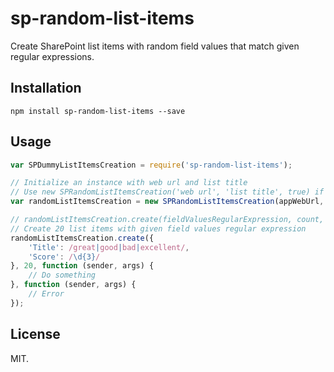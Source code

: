 # sp-random-list-items
Create SharePoint list items with random field values that match given regular expressions.

## Installation
```
npm install sp-random-list-items --save
```

## Usage
```js
var SPDummyListItemsCreation = require('sp-random-list-items');

// Initialize an instance with web url and list title
// Use new SPRandomListItemsCreation('web url', 'list title', true) if the you need SP.AppContextSite to get the web
var randomListItemsCreation = new SPRandomListItemsCreation(appWebUrl, 'TestList');

// randomListItemsCreation.create(fieldValuesRegularExpression, count, done, error)
// Create 20 list items with given field values regular expression
randomListItemsCreation.create({
    'Title': /great|good|bad|excellent/,
    'Score': /\d{3}/
}, 20, function (sender, args) {
    // Do something
}, function (sender, args) {
    // Error
});
```

## License
MIT.
